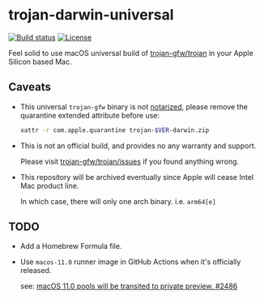 # trojan-darwin-universal

[![Build status](https://github.com/leiless/trojan-darwin-universal/actions/workflows/staging.yml/badge.svg)](https://github.com/leiless/trojan-darwin-universal/actions)
[![License](https://img.shields.io/badge/license-MIT-blue)](LICENSE)

Feel solid to use macOS universal build of [trojan-gfw/trojan](https://github.com/trojan-gfw/trojan) in your Apple Silicon based Mac.

## Caveats

* This universal `trojan-gfw` binary is not [notarized](https://developer.apple.com/documentation/xcode/notarizing_macos_software_before_distribution), please remove the quarantine extended attribute before use:

  ```bash
  xattr -r com.apple.quarantine trojan-$VER-darwin.zip
  ```

* This is not an official build, and provides no any warranty and support.

  Please visit [trojan-gfw/trojan/issues](https://github.com/trojan-gfw/trojan/issues) if you found anything wrong.

* This repository will be archived eventually since Apple will cease Intel Mac product line.

  In which case, there will only one arch binary. i.e. `arm64[e]`

## TODO

* Add a Homebrew Formula file.

* Use `macos-11.0` runner image in GitHub Actions when it's officially released.

  see: [macOS 11.0 pools will be transited to private preview. #2486](https://github.com/actions/virtual-environments/issues/2486)

